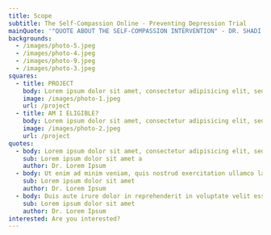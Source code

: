 ```yaml
---
title: Scope
subtitle: The Self-Compassion Online - Preventing Depression Trial
mainQuote: '"QUOTE ABOUT THE SELF-COMPASSION INTERVENTION" - DR. SHADI BESHAI'
backgrounds:
  - /images/photo-5.jpeg
  - /images/photo-4.jpeg
  - /images/photo-9.jpeg
  - /images/photo-3.jpeg
squares:
  - title: PROJECT
    body: Lorem ipsum dolor sit amet, consectetur adipisicing elit, sed do eiusmod tempor incididunt ut labore et dolore magna aliqua. Ut enim ad minim veniam, quis nostrud exercitation ullamco laboris nisi ut aliquip ex ea commodo consequat. Duis aute irure dolor in reprehenderit in voluptate velit esse cillum dolore eu fugiat nulla pariatur.
    image: /images/photo-1.jpeg
    url: /project
  - title: AM I ELIGIBLE?
    body: Lorem ipsum dolor sit amet, consectetur adipisicing elit, sed do eiusmod tempor incididunt ut labore et dolore magna aliqua. Ut enim ad minim veniam, quis nostrud exercitation ullamco laboris nisi ut aliquip ex ea commodo consequat.
    image: /images/photo-2.jpeg
    url: /project
quotes:
  - body: Lorem ipsum dolor sit amet, consectetur adipisicing elit, sed do eiusmod tempor incididunt ut labore et dolore magna aliqua.
    sub: Lorem ipsum dolor sit amet a
    author: Dr. Lorem Ipsum
  - body: Ut enim ad minim veniam, quis nostrud exercitation ullamco laboris nisi ut aliquip ex ea commodo consequat.
    sub: Lorem ipsum dolor sit amet
    author: Dr. Lorem Ipsum
  - body: Duis aute irure dolor in reprehenderit in voluptate velit esse cillum dolore eu fugiat nulla pariatur.
    sub: Lorem ipsum dolor sit amet
    author: Dr. Lorem Ipsum
interested: Are you interested?
---
```

